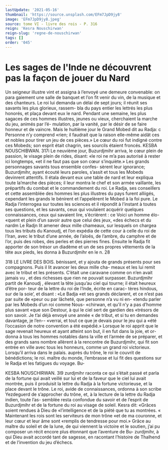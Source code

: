 ```yaml
---
lastUpdate: '2021-05-16'
thumbnail: 'https://source.unsplash.com/EFm7JpD9jy8'
image: 'EFm7JpD9jy8.jpeg'
source: tome VI - livre des rois - P. 316
reign: 'Kesra Nouschirwan'
reign-slug: 'regne-de-nouschirwan'
tags: []
order: '045'
---
```


# Les sages de l'Inde ne découvrent pas la façon de jouer du Nard

Un seigneur illustre vint et assigna à l’envoyé une demeure convenable: on para gaiement une salle de banquet et l’on fit venir du vin, de la musique et
des chanteurs. Le roi lui demanda un délai de sept
jours; il réunit ses savants les plus glorieux, rassem- bla du pays entier les lettrés les plus honorés, et plaça devant eux le nard. Pendant une semaine, les plus sagaces de ces hommes illustres, jeunes ou vieux, cherchaient la marche du jeu, animés par l’é- mulation, par la vanité, par le désir de se faire honneur et de vaincre. Mais le huitième jour le Grand Mobed dit au Radja: c Personne n’y comprend «rien; il faudrait que la raison elle-même aidât ces
et nobles pour tirer un jeu de ces pièces.» Le cœur du roi fut indigné contre ces Mobeds; son esprit était chagrin, ses sourcils étaient froncés.
KESBA NOUSCHlBWAN. 317i Le neuvième jour, Buzurdjmihr arriva, le cœur
plein de passion, le visage plein de rides, disant: «le roi ne m’a pas autorisé à rester ici longtemps,
«et il ne faut pas que son cœur s’inquiète.» Les
grands personnages savants tous ensemble confes- sèrent leur ignorance; Buzurdjmihr, ayant écouté
leurs paroles, s’assit et tous les Mobeds devinrent attentifs. Il étala devant eux une table de nard et leur expliqua toute la’marche des pièces; il leur montra le chef et son armée vaillante, les prépartifs
du combat et le commandement du roi. Le Radja, ses conseillers et cette assemblée des hommes les plus illustres du pays furent alliigés, cependant les grands
le bénirent et l’appelèrent le Mobed à la foi pure. Le
Radja l’interrogea sur toutes les sciences et il répondit
à l’instant à toutes ses questions, et les savants, ceux qui voulaient acquérir quelques connaissances, ceux qui savaient lire, s’écrièrent : ce Voici un homme élo- «quent et plein d’un savoir autre que celui des jeux, «des échecs et du nardm
Le Radjn lit amener deux mille chameaux, sur lesquels on chargea tous les tributs du Kanoudj, et l’on expédia de cette cour à celle du roi de l’lran,
avec le tribut d’une année, de l’aloës, de l’ambre, du
camphre et de l’or, puis des robes, des perles et des
pierres fines. Ensuite le Radja fit apporter de son trésor un diadème et un de ses propres vêtements de
la tête aux pieds, les donna à Buzurdjmihr en le
n. 28

318 LE LIVRE DES BOIS. bénissant, et y ajouta de grands présents pour ses
compagnons. Puis il lit avancer les deux mille cha- meaux et les lui remit avec le tribut et les présents. C’était une caravane comme on n’en avait jamais vu ,
et des richesses que rien ne pouvait surpasser. Buzurdjmihr partit de Kanoudj , élevant la tête
jusqu’au ciel qui tourne; il était heureux d’être por- teur de la lettre du roi de l’lnde, écrite en carac- tères hindous, sur de la soie’, et disant : «Le Badja
«et ses grands déclarent, et ce n’est pas par suite de «peur ou par lâcheté, que personne n’a vu ni en- «tendu parler par les Mobeds d’un roi comme Nous- «chirwan, et qu’il n’y a pas d’homme plus savant
«que son Destour, à qui le ciel sert de gardien des «trésors de son savoir. Je t’ai déjà envoyé une année
« de tribut, et si tu en demandes davantage, je l’en--
«verrai, et tout ce que je devais pour le jeu qui a «été l’occasion de notre convention a été expédié.»
Lorsque le roi apprit que le sage revenait heureux et ayant atteint son but, il en fut dans la joie, et or- donna à tous les hommes notables dans la ville et l’armée de se préparer, et des grands sans nombre
allèrent à la rencontre de Buzurdjmihr, qui fit son entrée en ville avec tous les honneurs, comme un grand roi victorieux. Lorsqu’il arriva dans le palais. auprès du trône, le roi le couvrit de bénédictions;
le roi. maître du monde, l’embrasse et lui fit des questions sur le Radja et les fatigues du voyage. Bu-

KESBA NOUSCHIRWAN. 3l9 zurdjmihr raconta ce qui s’était passé et parla de la
fortune qui avait veillé sur lui et de la faveur que le ciel lui avait montrée, puis il produisit la lettre du Radja à la fortune victorieuse, et la place devant le trône. Le roi, avide de connaissances, ordonna à son
scribe Yezdeguerd de s’approcher du trône, et, à la lecture de la lettre du Radja indien, toute l’as- semblée resta confondue du savoir et de l’esprit de
Buzurdjmihr et de la fortune du roi au visage de soleil. Kesra dit: «Grâces soient rendues à Dieu de «l’intelligence et de la piété que tu as montrées.
« Maintenant les rois sont les serviteurs de mon trône «et de ma couronne, et leur cœur et leur âme sont «remplis de tendresse pour moi.»
Grâce au maître du soleil et de la lune, de qui viennent la victoire et le soutien, j’ai pu composer un récit encore plus étonnant que l’aventure de Bu- zurdjmihr, à qui Dieu avait accordé tant de sagesse, en racontant l’histoire de Thalhend et de l’invention
du jeu d’échecs.
